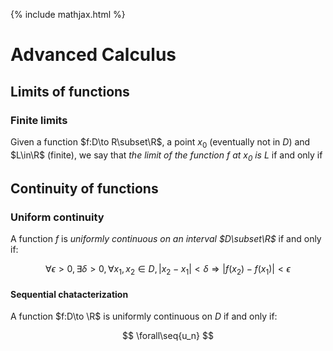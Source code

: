 ---
---
{% include mathjax.html %}
<div id="mathjax-preamble" style="display:none;">
$$
\newcommand{\seq}[1]{\left\{#1\right\}}
\newcommand{\Z}{\mathbb Z}
\newcommand{\R}{\mathbb R}
$$
</div>

# Advanced Calculus

## Limits of functions <!-- 4 -->

### Finite limits <!-- 4.1 -->

Given a function $f:D\to R\subset\R$, a point $x_0$ (eventually not in $D$) and $L\in\R$ (finite), we say that *the limit of the function $f$ at $x_0$ is $L$* if and only if

## Continuity of functions <!-- 5 -->

### Uniform continuity <!-- 5.3 -->

A function $f$ is *uniformly continuous on an interval $D\subset\R$* if and only if:

$$
\forall\epsilon>0,
\exists\delta>0,
\forall x_1,x_2\in D,
|x_2-x_1|<\delta \Rightarrow
|f(x_2)-f(x_1)|<\epsilon
$$

#### Sequential chatacterization

A function $f:D\to \R$ is uniformly continuous on $D$ if and only if:

$$
\forall\seq{u_n}
$$
